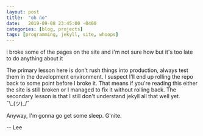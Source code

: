 ```yaml
---
layout: post
title:  "oh no"
date:   2019-09-08 23:45:00 -0400
categories: [blog, projects]
tags: [programming, jekyll, site, whoops]
---
```


i broke some of the pages on the site and i'm not sure how but it's too late to do anything about it

The primary lesson here is don't rush things into production, always test them in the development environment. I suspect I'll end up rolling the repo back to some point before I broke it. That means if you're reading this either the site is still broken or I managed to fix it without rolling back. The secondary lesson is that I still don't understand jekyll all that well yet. ¯\\\_(ツ)\_/¯

Anyway, I'm gonna go get some sleep. G'nite.

-- Lee
